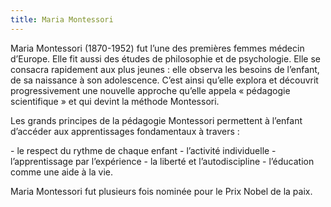 ```yaml
---
title: Maria Montessori
---
```


<p>Maria Montessori (1870-1952) fut l’une des premières femmes médecin d’Europe. Elle fit aussi des études de philosophie et de psychologie. Elle se consacra rapidement aux plus jeunes : elle observa les besoins de l’enfant, de sa naissance à son adolescence. C’est ainsi qu’elle explora et découvrit progressivement une nouvelle approche qu’elle appela « pédagogie scientifique » et qui devint la méthode Montessori.  </p>

<p>Les grands principes de la pédagogie Montessori permettent à l’enfant d’accéder aux apprentissages fondamentaux à travers :</p>     
- le respect du rythme de chaque enfant
- l’activité individuelle
- l’apprentissage par l’expérience
- la liberté et l’autodiscipline
-	l’éducation comme une aide à la vie.  

<p>Maria Montessori fut plusieurs fois nominée pour le Prix Nobel de la paix.  </p>

